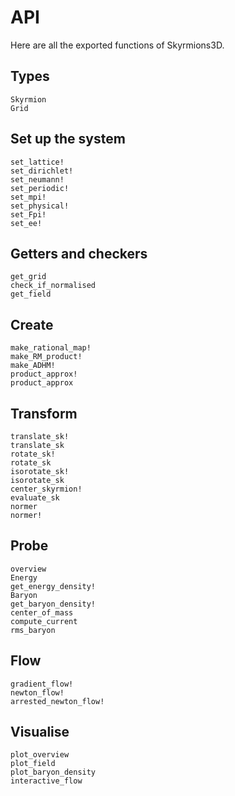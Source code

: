 # API

Here are all the exported functions of Skyrmions3D.

## Types

```@docs
Skyrmion
Grid
```

## Set up the system

```@docs
set_lattice!
set_dirichlet!
set_neumann!
set_periodic!
set_mpi!
set_physical!
set_Fpi!
set_ee!
```

## Getters and checkers
```@docs
get_grid
check_if_normalised
get_field
```

## Create

```@docs
make_rational_map!
make_RM_product!
make_ADHM!
product_approx!
product_approx
```

## Transform

```@docs
translate_sk!
translate_sk
rotate_sk!
rotate_sk
isorotate_sk!
isorotate_sk
center_skyrmion!
evaluate_sk
normer
normer!
```

## Probe

```@docs
overview
Energy
get_energy_density!
Baryon
get_baryon_density!
center_of_mass
compute_current
rms_baryon
```

## Flow

```@docs
gradient_flow!
newton_flow!
arrested_newton_flow!
```

## Visualise

```@docs
plot_overview
plot_field
plot_baryon_density
interactive_flow
```
